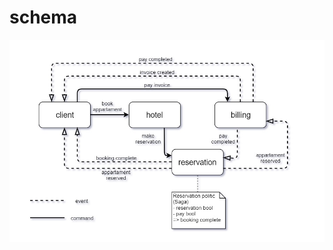 # schema

![alt text](https://github.com/daazarov/First-Example-Microservices/blob/master/schema.jpg)
